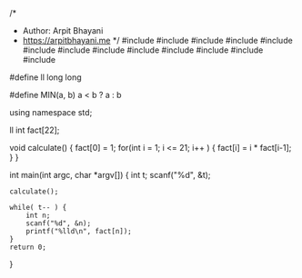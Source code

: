 /*
 *  Author: Arpit Bhayani
 *  https://arpitbhayani.me
 */
#include <cmath>
#include <cstdio>
#include <cstdlib>
#include <climits>
#include <deque>
#include <iostream>
#include <list>
#include <limits>
#include <map>
#include <queue>
#include <set>
#include <stack>
#include <vector>

#define ll long long

#define MIN(a, b) a < b ? a : b

using namespace std;

ll int fact[22];

void calculate() {
    fact[0] = 1;
    for(int i = 1; i <= 21; i++ ) {
        fact[i] = i * fact[i-1];
    }
}

int main(int argc, char *argv[]) {
    int t;
    scanf("%d", &t);

    calculate();

    while( t-- ) {
        int n;
        scanf("%d", &n);
        printf("%lld\n", fact[n]);
    }
    return 0;
}
